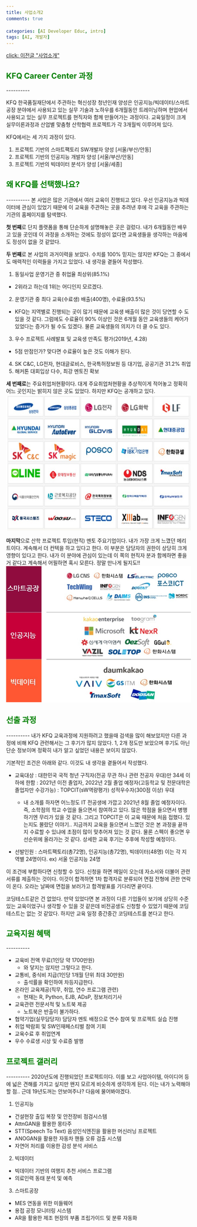 ```yaml
---
title: 사업소개2
comments: true

categories: [AI Developer Educ, intro]
tags: [AI, 개발자]
---
```


[click: 이전글 "사업소개"](/posts/intro)

<h2><span style="color:green"> 
KFQ Career Center 과정 </span></h2>
----------

KFQ 한국품질재단에서 주관하는 혁신성장 청년인재 양성은 인공지능/빅데이터/스마트공장 분야에서 사용되고 있는 실무 기술과 노하우를 6개월동안 트레이닝하며 현업에서 사용되고 있는 실무 프로젝트를 현직자와 함께 만들어가는 과정이다. 교육일정이 크게 실무이론과정과 산업별 맞춤형 산학협력 프로젝트가 각 3개월씩 이루어져 있다.

KFQ에서는 세 가지 과정이 있다.
1. 프로젝트 기반의 스마트팩토리 SW개발자 양성 [서울/부산/안동]
2. 프로젝트 기반의 인공지능 개발자 양성 [서울/부산/안동]
3. 프로젝트 기반의 빅데이터 분석가 양성 [서울/세종]


<h2><span style="color:green"> 
왜 KFQ를 선택했나요? </span></h2>
----------
본 사업은 많은 기관에서 여러 교육이 진행되고 있다. 우선 인공지능과 빅데이터에 관심이 있었기 때문에 이 교육을 주관하는 곳을 추려낸 후에 각 교육을 주관하는 기관의 홈페이지를 탐색했다. 

**첫 번째**로 단지 플랫폼을 통해 단순하게 설명해놓은 곳은 걸렀다. 내가 6개월동안 배우고 있을 곳인데 이 과정을 소개하는 것에도 정성이 없다면 교육생들을 생각하는 마음에도 정성이 없을 것 같았다. 

**두 번째**로 본 사업의 과거이력을 보았다. 수치를 100% 믿지는 않지만 KFQ는 그 중에서도 매력적인 이력들을 가지고 있었다. 내 생각을 곁들어 작성했다.
1. 동일사업 운영기관 중 취업율 최상위(85.1%)
 - 2위라고 하는데 1위는 어디인지 모르겠다.
2. 운영기관 중 최다 교육(수료생) 배출(400명), 수료율(93.5%)
  - KFQ는 지역별로 진행되는 곳이 많기 때문에 교육생 배출이 많은 것이 당연할 수 도 있을 것 같다. 그럼에도 수료율이 90% 이상인 것은 6개월 동안 교육생들의 케어가 있었다는 증거가 될 수도 있겠다. 물론 교육생들의 의지가 더 클 수도 있다.
3. 우수 프로젝트 사례발표 및 교육생 만족도 평가(2019년, 4.28)
 - 5점 만점인가? 맞다면 수료율이 높은 것도 이해가 된다.
4. SK C&C, LG전자, 현대글로비스, 한국특허정보원 등 대기업, 공공기관 31.2% 취업
5. 해커톤 대회입상 다수, 최강 멘토진 확보

**세 번째로**는 주요취업처현황이다. 대게 주요취업처현황을 추상적이게 적어놓고 정확히 어느 곳인지는 밝히지 않은 곳도 있었다. 하지만 KFQ는 공개하고 있다.
<img src="/assets/img/image/kfq.jpg"  width="700" height="370">
 <!-- 마크다운 형식
![kfq](/assets/img/image/kfq.jpg)
 -->

**마지막**으로 산학 프로젝트 투입(현직) 멘토 주요기업이다. 내가 가장 크게 느꼈던 메리트이다. 계속해서 더 컨텍을 하고 있다고 한다. 이 부분은 담당자의 권한이 상당히 크게 영향이 있다고 한다. 내가 이 분야에 관심이 있는데 이 쪽의 현직자 분과 함께하면 좋을 거 같다고 계속해서 어필하면 혹시 모른다. 정말 만나게 될지도!!
<img src="/assets/img/image/kfq2.jpg"  width="700" height="370">


<h2><span style="color:green">
선출 과정 </span></h2>
----------
내가 KFQ 교육과정에 지원하려고 했을때 검색을 많이 해보았지만 다른 과정에 비해 KFQ 관련해서는 그 후기가 많지 않았다. 1, 2개 정도만 보았으며 후기도 아닌 단순 정보이며 정확히 내가 알고 싶었던 내용은 보이지 않았다.

기본적인 조건은 아래와 같다. 이것도 내 생각을 곁들어서 작성했다.
- 교육대상
  : 대한민국 국적 청년 구직자(전공 무관 하나 관련 전공자 우대)만 34세 이하에 한함
  : 2021년 이전 졸업자, 2022년 2월 졸업 예정자(고등학교 및 전문대학은 졸업자만 수강가능)
  : TOPCIT(sW역량평가) 성적우수자(300점 이상) 우대

  - 내 소개를 하자면 어느정도 IT 전공생에 가깝고 2021년 8월 졸업 예정자이다. 즉, 소학점의 학교 수업을 들으면서 참여하고 있다. 많은 학점을 들으면서 병행하기엔 무리가 있을 것 같다. 그리고 TOPCIT은 이 교육 때문에 처음 접했다. 있는지도 몰랐단 이야기.. 지금까지 교육을 들으면서 느꼈던 것은 본 과정을 끝까지 수료할 수 있냐에 초점이 많이 맞추어져 있는 것 같다. 물론 스펙이 좋으면 우선순위에 올라가는 것 같다. 상세한 교육 후기는 추후에 작성할 예정이다. 

- 선발인원
  : 스마트팩토리(총72명), 인공지능(총72명), 빅데이터(48명) 이는 각 지역별 24명이다. ex) 서울 인공지능 24명

이 조건에 부합하다면 신청할 수 있다. 신청을 하면 메일이 오는데 자소서와 더불어 관련 서류를 제출하는 것이다. 이것이 합격하면 1차 합격자로 분류되어 면접 전형에 관한 연락이 온다. 오라는 날짜에 면접을 보러가고 합격발표를 기다리면 끝이다.

코딩테스트같은 건 없었다. 만약 있었다면 본 과정이 다른 기업들이 보기에 상당히 수준 있는 교육이었구나 생각할 수 있을 것 같은데 비전공생도 신청할 수 있었기 때문에 코딩테스트는 없는 것 같았다. 하지만 교육 일정 중간중간 코딩테스트를 본다고 한다.

<h2><span style="color:green">
교육지원 혜택 </span></h2>
----------

- 교육비 전액 무료(1인당 약 1700만원)
  - 와 닿지는 않지만 그렇다고 한다.
- 교통비, 중식비 지급(1인당 1개월 단위 최대 30만원)
  - 출석률을 확인하여 차등지급한다.
- 온라인 교육제공(직무, 취업, 연수 프로그램 관련)
  - 현재는 R, Python, EJB, ADsP, 정보처리기사
- 교육관련 전문서적 및 노트북 제공
  - 노트북은 반출이 불가하다.
- 협약기업(실무담당자) 담당자 멘토 배정으로 연수 참여 및 프로젝트 실습 진행
- 취업 박람회 및 SW인재페스티벌 참여 기회
- 교육수료 후 취업연계
- 우수 수료생 시상 및 수료증 발행

<h2><span style="color:green">
프로젝트 갤러리 </span></h2>
----------
2020년도에 진행되었던 프로젝트이다. 이를 보고 사업아이템, 아이디어 등에 넓은 견해를 가지고 싶지만 왠지 모르게 비슷하게 생각하게 된다. 이는 내가 노력해야 할 점.. 근데 19년도꺼는 안보여주나? 다음에 물어봐야겠다.

1. 인공지능
- 건설현장 출입 복장 및 안전장비 점검시스템
- AttnGAN을 활용한 몽타주
- STT(Speech To Text) 음성인식엔진을 활용한 머신러닝 프로젝트
- ANOGAN을 활용한 자동차 핸들 오류 검출 시스템
- 자연어 처리를 이용한 감성 분석 서비스

2. 빅데이터
- 빅데이터 기반의 여행지 추천 서비스 프로그램
- 의료인력 동태 분석 및 예측

3. 스마트공장
- MES 연동을 위한 미들웨어
- 용접 공정 모니터링 시스템
- AR을 활용한 제조 현장의 부품 조립가이드 및 분류 자동화